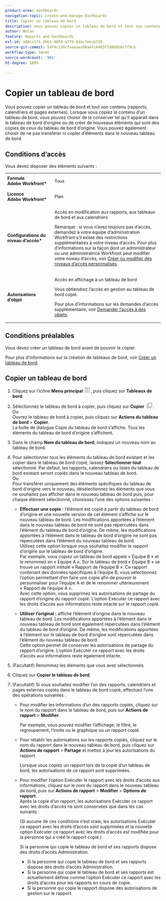 ```yaml
---
product-area: dashboards
navigation-topic: create-and-manage-dashboards
title: Copier un tableau de bord
description: Vous pouvez copier un tableau de bord et tout son contenu (rapports, calendriers et pages externes). Lorsque vous copiez le contenu d’un tableau de bord, vous pouvez choisir de le conserver tel qu’il apparaît dans le tableau de bord d’origine ou de créer de nouveaux éléments qui sont des copies de ceux du tableau de bord d’origine. Vous pouvez également choisir de ne pas transférer ni copier d’éléments dans le nouveau tableau de bord.
author: Nolan
feature: Reports and Dashboards
exl-id: a88cc171-2bb1-40f0-a778-8dac7eecb718
source-git-commit: 54f4c136cfaaaaaa90a4fc64d3ffd06816cff9cb
workflow-type: tm+mt
source-wordcount: '901'
ht-degree: 100%

---
```


# Copier un tableau de bord

Vous pouvez copier un tableau de bord et tout son contenu (rapports, calendriers et pages externes). Lorsque vous copiez le contenu d’un tableau de bord, vous pouvez choisir de le conserver tel qu’il apparaît dans le tableau de bord d’origine ou de créer de nouveaux éléments qui sont des copies de ceux du tableau de bord d’origine. Vous pouvez également choisir de ne pas transférer ni copier d’éléments dans le nouveau tableau de bord.

## Conditions d’accès

Vous devez disposer des éléments suivants :

<table style="table-layout:auto"> 
 <col> 
 <col> 
 <tbody> 
  <tr> 
   <td role="rowheader"><strong>Formule Adobe Workfront*</strong></td> 
   <td> <p>Tous</p> </td> 
  </tr> 
  <tr> 
   <td role="rowheader"><strong>Licence Adobe Workfront*</strong></td> 
   <td> <p>Plan </p> </td> 
  </tr> 
  <tr> 
   <td role="rowheader"><strong>Configurations du niveau d’accès*</strong></td> 
   <td> <p>Accès en modification aux rapports, aux tableaux de bord et aux calendriers</p> <p>Remarque : si vous n’avez toujours pas d’accès, demandez à votre équipe d’administration Workfront s’il existe des restrictions supplémentaires à votre niveau d’accès. Pour plus d’informations sur la façon dont un administrateur ou une administratrice Workfront peut modifier votre niveau d’accès, voir <a href="../../../administration-and-setup/add-users/configure-and-grant-access/create-modify-access-levels.md" class="MCXref xref">Créer ou modifier des niveaux d’accès personnalisés</a>.</p> </td> 
  </tr> 
  <tr> 
   <td role="rowheader"><strong>Autorisations d’objet</strong></td> 
   <td> <p>Accès en affichage à un tableau de bord</p> <p>Vous obtiendrez l’accès en gestion au tableau de bord copié.</p> <p>Pour plus d’informations sur les demandes d’accès supplémentaire, voir <a href="../../../workfront-basics/grant-and-request-access-to-objects/request-access.md" class="MCXref xref">Demander l’accès à des objets</a>.</p> </td> 
  </tr> 
 </tbody> 
</table>

## Conditions préalables

Vous devez créer un tableau de bord avant de pouvoir le copier.

Pour plus d’informations sur la création de tableaux de bord, voir [Créer un tableau de bord](../../../reports-and-dashboards/dashboards/creating-and-managing-dashboards/create-dashboard.md).

## Copier un tableau de bord

1. Cliquez sur l’icône **Menu principal** ![](assets/main-menu-icon.png), puis cliquez sur **Tableaux de bord**.

1. Sélectionnez le tableau de bord à copier, puis cliquez sur **Copier** ![](assets/copy-icon.png).\
   Ou\
   Ouvrez le tableau de bord à copier, puis cliquez sur **Actions du tableau de bord** > **Copier**.\
   La boîte de dialogue Copie du tableau de bord s’affiche. Tous les éléments du tableau de bord d’origine s’affichent.

1. Dans le champ **Nom du tableau de bord**, indiquez un nouveau nom au tableau de bord.
1. Pour sélectionner tous les éléments du tableau de bord existant et les copier dans le tableau de bord copié, laissez **Sélectionner tout** sélectionné. Par défaut, les rapports, calendriers ou listes du tableau de bord existant seront copiés dans le nouveau tableau de bord.\
   Ou\
   Pour transférer uniquement des éléments spécifiques du tableau de bord d’origine vers le nouveau, désélectionnez les éléments que vous ne souhaitez pas afficher dans le nouveau tableau de bord puis, pour chaque élément sélectionné, choisissez l’une des options suivantes :

   * **Effectuer une copie :** l’élément est copié à partir du tableau de bord d’origine et une nouvelle version de cet élément s’affiche sur le nouveau tableau de bord. Les modifications apportées à l’élément dans le nouveau tableau de bord ne sont pas répercutées dans l’élément du tableau de bord d’origine. De même, les modifications apportées à l’élément dans le tableau de bord d’origine ne sont pas répercutées dans l’élément du nouveau tableau de bord.\
     Utilisez cette option lorsque vous souhaitez modifier le rapport d’origine sur le tableau de bord d’origine.\
     Par exemple, vous copiez un tableau de bord appelé « Équipe B » et le renommez en « Équipe A ». Sur le tableau de bord « Équipe B » se trouve un rapport intitulé « Rapport de l’équipe B ». Ce rapport contenant des données spécifiques à l’équipe B, vous sélectionnez l’option permettant d’en faire une copie afin de pouvoir le personnaliser pour l’équipe A et de le renommer ultérieurement « Rapport de l’équipe A ».\
     Avec cette option, vous supprimez les autorisations de partage du rapport d’origine du rapport copié. L’option Exécuter ce rapport avec les droits d’accès aux informations reste intacte sur le rapport copié.

   * **Utiliser l’original :** affiche l’élément d’origine dans le nouveau tableau de bord. Les modifications apportées à l’élément dans le nouveau tableau de bord sont également répercutées dans l’élément du tableau de bord d’origine. De même, les modifications apportées à l’élément sur le tableau de bord d’origine sont répercutées dans l’élément du nouveau tableau de bord.\
     Cette option permet de conserver les autorisations de partage du rapport d’origine. L’option Exécuter ce rapport avec les droits d’accès aux informations reste également intacte.

1. (Facultatif) Renommez les éléments que vous avez sélectionnés.
1. Cliquez sur **Copier le tableau de bord**.
1. (Facultatif) Si vous souhaitez modifier l’un des rapports, calendriers et pages externes copiés dans le tableau de bord copié, effectuez l’une des opérations suivantes :

   * Pour modifier les informations d’un des rapports copiés, cliquez sur le nom du rapport dans le tableau de bord, puis sur **Actions de rapport** > **Modifier**.

     Par exemple, vous pouvez modifier l’affichage, le filtre, le regroupement, l’invite ou le graphique ou un rapport copié.

   * Pour rétablir les autorisations sur les rapports copiés, cliquez sur le nom du rapport dans le nouveau tableau de bord, puis cliquez sur **Actions de rapport** > **Partage** et mettez à jour les autorisations du rapport.

     Lorsque vous copiez un rapport lors de la copie d’un tableau de bord, les autorisations de ce rapport sont supprimées.

   * Pour modifier l’option Exécuter le rapport avec les droits d’accès aux informations, cliquez sur le nom du rapport dans le nouveau tableau de bord, puis sur **Actions de rapport** > **Modifier** > **Options de rapport**.\
     Après la copie d’un rapport, les autorisations Exécuter ce rapport avec les droits d’accès ne sont conservées que dans les cas suivants :

     (Si aucune de ces conditions n’est vraie, les autorisations Exécuter ce rapport avec les droits d’accès sont supprimées et la nouvelle option Exécuter ce rapport avec les droits d’accès est modifiée pour la personne qui a créé le rapport copié.)

     Si la personne qui copie le tableau de bord et ses rapports dispose des droits d’accès Administration.

      * Si la personne qui copie le tableau de bord et ses rapports dispose des droits d’accès Administration.
      * Si la personne qui copie le tableau de bord et ses rapports est actuellement définie comme l’option Exécuter ce rapport avec les droits d’accès pour les rapports en cours de copie.
      * Si la personne qui copie le rapport dispose des autorisations de gestion sur le rapport.
